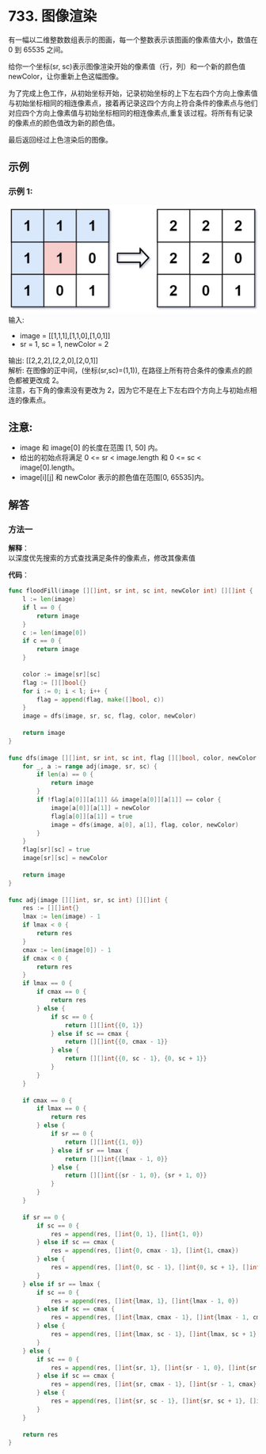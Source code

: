 # 733. 图像渲染

有一幅以二维整数数组表示的图画，每一个整数表示该图画的像素值大小，数值在 0 到 65535 之间。

给你一个坐标(sr, sc)表示图像渲染开始的像素值（行，列）和一个新的颜色值 newColor，让你重新上色这幅图像。

为了完成上色工作，从初始坐标开始，记录初始坐标的上下左右四个方向上像素值与初始坐标相同的相连像素点，接着再记录这四个方向上符合条件的像素点与他们对应四个方向上像素值与初始坐标相同的相连像素点,重复该过程。将所有有记录的像素点的颜色值改为新的颜色值。

最后返回经过上色渲染后的图像。

## 示例

### 示例 1:

![](示例1.png)
输入:

- image = [[1,1,1],[1,1,0],[1,0,1]]
- sr = 1, sc = 1, newColor = 2

输出: [[2,2,2],[2,2,0],[2,0,1]]  
解析:
在图像的正中间，(坐标(sr,sc)=(1,1)),
在路径上所有符合条件的像素点的颜色都被更改成 2。  
注意，右下角的像素没有更改为 2，因为它不是在上下左右四个方向上与初始点相连的像素点。

## 注意:

- image 和 image[0] 的长度在范围 [1, 50] 内。
- 给出的初始点将满足 0 <= sr < image.length 和 0 <= sc < image[0].length。
- image[i][j] 和 newColor 表示的颜色值在范围[0, 65535]内。

## 解答

### 方法一

**解释**：  
以深度优先搜索的方式查找满足条件的像素点，修改其像素值

**代码**：

```go
func floodFill(image [][]int, sr int, sc int, newColor int) [][]int {
	l := len(image)
	if l == 0 {
		return image
	}
	c := len(image[0])
	if c == 0 {
		return image
	}

	color := image[sr][sc]
	flag := [][]bool{}
	for i := 0; i < l; i++ {
		flag = append(flag, make([]bool, c))
	}
	image = dfs(image, sr, sc, flag, color, newColor)

	return image
}

func dfs(image [][]int, sr int, sc int, flag [][]bool, color, newColor int) [][]int {
	for _, a := range adj(image, sr, sc) {
		if len(a) == 0 {
			return image
		}
		if !flag[a[0]][a[1]] && image[a[0]][a[1]] == color {
			image[a[0]][a[1]] = newColor
			flag[a[0]][a[1]] = true
			image = dfs(image, a[0], a[1], flag, color, newColor)
		}
	}
	flag[sr][sc] = true
	image[sr][sc] = newColor

	return image
}

func adj(image [][]int, sr, sc int) [][]int {
	res := [][]int{}
	lmax := len(image) - 1
	if lmax < 0 {
		return res
	}
	cmax := len(image[0]) - 1
	if cmax < 0 {
		return res
	}
	if lmax == 0 {
		if cmax == 0 {
			return res
		} else {
			if sc == 0 {
				return [][]int{{0, 1}}
			} else if sc == cmax {
				return [][]int{{0, cmax - 1}}
			} else {
				return [][]int{{0, sc - 1}, {0, sc + 1}}
			}
		}
	}

	if cmax == 0 {
		if lmax == 0 {
			return res
		} else {
			if sr == 0 {
				return [][]int{{1, 0}}
			} else if sr == lmax {
				return [][]int{{lmax - 1, 0}}
			} else {
				return [][]int{{sr - 1, 0}, {sr + 1, 0}}
			}
		}
	}

	if sr == 0 {
		if sc == 0 {
			res = append(res, []int{0, 1}, []int{1, 0})
		} else if sc == cmax {
			res = append(res, []int{0, cmax - 1}, []int{1, cmax})
		} else {
			res = append(res, []int{0, sc - 1}, []int{0, sc + 1}, []int{1, sc})
		}
	} else if sr == lmax {
		if sc == 0 {
			res = append(res, []int{lmax, 1}, []int{lmax - 1, 0})
		} else if sc == cmax {
			res = append(res, []int{lmax, cmax - 1}, []int{lmax - 1, cmax})
		} else {
			res = append(res, []int{lmax, sc - 1}, []int{lmax, sc + 1}, []int{lmax - 1, sc})
		}
	} else {
		if sc == 0 {
			res = append(res, []int{sr, 1}, []int{sr - 1, 0}, []int{sr + 1, 0})
		} else if sc == cmax {
			res = append(res, []int{sr, cmax - 1}, []int{sr - 1, cmax}, []int{sr + 1, cmax})
		} else {
			res = append(res, []int{sr, sc - 1}, []int{sr, sc + 1}, []int{sr - 1, sc}, []int{sr + 1, sc})
		}
	}

	return res
}
```
